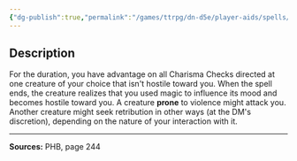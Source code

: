```yaml
---
{"dg-publish":true,"permalink":"/games/ttrpg/dn-d5e/player-aids/spells/cantrips/friends/","tags":["TTRPG/DND/5e","somatic","material","concentration","control","buff","Spell"],"noteIcon":""}
---
```



## Description
For the duration, you have advantage on all Charisma Checks directed at one creature of your choice that isn't hostile toward you.
When the spell ends, the creature realizes that you used magic to influence its mood and becomes hostile toward you.
A creature **prone** to violence might attack you.
Another creature might seek retribution in other ways (at the DM's discretion), depending on the nature of your interaction with it.

---

**Sources:** PHB, page 244
